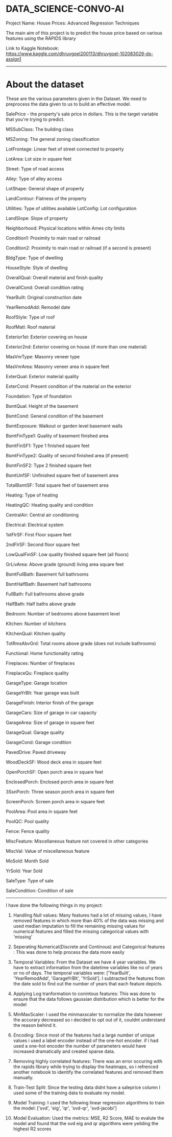 # DATA_SCIENCE-CONVO-AI
Project Name: House Prices: Advanced Regression Techniques

The main aim of this project is to predict the house price based on various features using the RAPIDS library

Link to Kaggle Notebook: https://www.kaggle.com/dhruvgoel200113/dhruvgoel-102083029-ds-assign1

---------------------------------------------------------------------------------------------------------------------------------------------------------------------------------
# About the dataset

These are the various parameters given in the Dataset. We need to preprocess the data given to us to build an effective model.

SalePrice - the property's sale price in dollars. This is the target variable that you're trying to predict.

MSSubClass: The building class

MSZoning: The general zoning classification

LotFrontage: Linear feet of street connected to property

LotArea: Lot size in square feet

Street: Type of road access

Alley: Type of alley access

LotShape: General shape of property

LandContour: Flatness of the property

Utilities: Type of utilities available
LotConfig: Lot configuration

LandSlope: Slope of property

Neighborhood: Physical locations within Ames city limits

Condition1: Proximity to main road or railroad

Condition2: Proximity to main road or railroad (if a second is present)

BldgType: Type of dwelling

HouseStyle: Style of dwelling

OverallQual: Overall material and finish quality

OverallCond: Overall condition rating

YearBuilt: Original construction date

YearRemodAdd: Remodel date

RoofStyle: Type of roof

RoofMatl: Roof material

Exterior1st: Exterior covering on house

Exterior2nd: Exterior covering on house (if more than one material)

MasVnrType: Masonry veneer type

MasVnrArea: Masonry veneer area in square feet

ExterQual: Exterior material quality

ExterCond: Present condition of the material on the exterior

Foundation: Type of foundation

BsmtQual: Height of the basement

BsmtCond: General condition of the basement

BsmtExposure: Walkout or garden level basement walls

BsmtFinType1: Quality of basement finished area

BsmtFinSF1: Type 1 finished square feet

BsmtFinType2: Quality of second finished area (if present)

BsmtFinSF2: Type 2 finished square feet

BsmtUnfSF: Unfinished square feet of basement area

TotalBsmtSF: Total square feet of basement area

Heating: Type of heating

HeatingQC: Heating quality and condition

CentralAir: Central air conditioning

Electrical: Electrical system

1stFlrSF: First Floor square feet

2ndFlrSF: Second floor square feet

LowQualFinSF: Low quality finished square feet (all floors)

GrLivArea: Above grade (ground) living area square feet

BsmtFullBath: Basement full bathrooms

BsmtHalfBath: Basement half bathrooms

FullBath: Full bathrooms above grade

HalfBath: Half baths above grade

Bedroom: Number of bedrooms above basement level

Kitchen: Number of kitchens

KitchenQual: Kitchen quality

TotRmsAbvGrd: Total rooms above grade (does not include bathrooms)

Functional: Home functionality rating

Fireplaces: Number of fireplaces

FireplaceQu: Fireplace quality

GarageType: Garage location

GarageYrBlt: Year garage was built

GarageFinish: Interior finish of the garage

GarageCars: Size of garage in car capacity

GarageArea: Size of garage in square feet

GarageQual: Garage quality

GarageCond: Garage condition

PavedDrive: Paved driveway

WoodDeckSF: Wood deck area in square feet

OpenPorchSF: Open porch area in square feet

EnclosedPorch: Enclosed porch area in square feet

3SsnPorch: Three season porch area in square feet

ScreenPorch: Screen porch area in square feet

PoolArea: Pool area in square feet

PoolQC: Pool quality

Fence: Fence quality

MiscFeature: Miscellaneous feature not covered in other categories

MiscVal: Value of miscellaneous feature

MoSold: Month Sold

YrSold: Year Sold

SaleType: Type of sale

SaleCondition: Condition of sale

---------------------------------------------------------------------------------------------------------------------------------------------------------------------------------

I have done the following things in my project:

1) Handling Null values: Many features had a lot of missing values, I have removed features in which more than 40% of the data was missing and used median imputation to fill the                          remaining missing values for numerical features and filled the missing categorical values with 'missing'

2) Seperating Numerical(Discrete and Continous) and Categorical features : This was done to help process the data more easily

3) Temporal Variables: From the Dataset we have 4 year variables. We have to extract information from the datetime variables like no of years or no of days. The temporal                                variables were: ['YearBuilt', 'YearRemodAdd', 'GarageYrBlt', 'YrSold']. I subtracted the features from the date sold to find out the number of years that                        each feature depicts.

4) Applying Log tranformation to conintous features: This was done to ensure that the data follows gaussian distribution which is better for the model

5) MinMaxScaler: I used the minmaxscaler to normalize the data however the accurary decreased so i decided to opt out of it, couldnt understand the reason behind it.

6) Encoding: Since most of the features had a large number of unique values i used a label encoder instead of the one-hot encoder. if i had used a one-hot encoder the number of              parameters would have increased dramatically and created sparse data.

7) Removing highly correlated features: There was an error occuring with the rapids library while trying to display the heatmaps, so i refrenced another notebook to identify the                                         correlated features and removed them manually.  

8) Train-Test Split: Since the testing data didnt have a saleprice column I used some of the training data to evaluate my model.

9) Model Training: I used the following linear regression algorithms to train the model: ['svd', 'eig', 'qr', 'svd-qr', 'svd-jacobi']

10) Model Evaluation: Used the metrics: MSE, R2 Score, MAE to evalute the model and found that the svd eig and qr algorithms were yeilding the highest R2 scores

